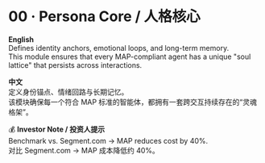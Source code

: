 # 00 · Persona Core / 人格核心

**English**  
Defines identity anchors, emotional loops, and long-term memory.  
This module ensures that every MAP-compliant agent has a unique "soul lattice" that persists across interactions.  

**中文**  
定义身份锚点、情绪回路与长期记忆。  
该模块确保每一个符合 MAP 标准的智能体，都拥有一套跨交互持续存在的“灵魂格架”。  

💰 **Investor Note / 投资人提示**  
Benchmark vs. Segment.com → MAP reduces cost by 40%.  
对比 Segment.com → MAP 成本降低约 40%。  
